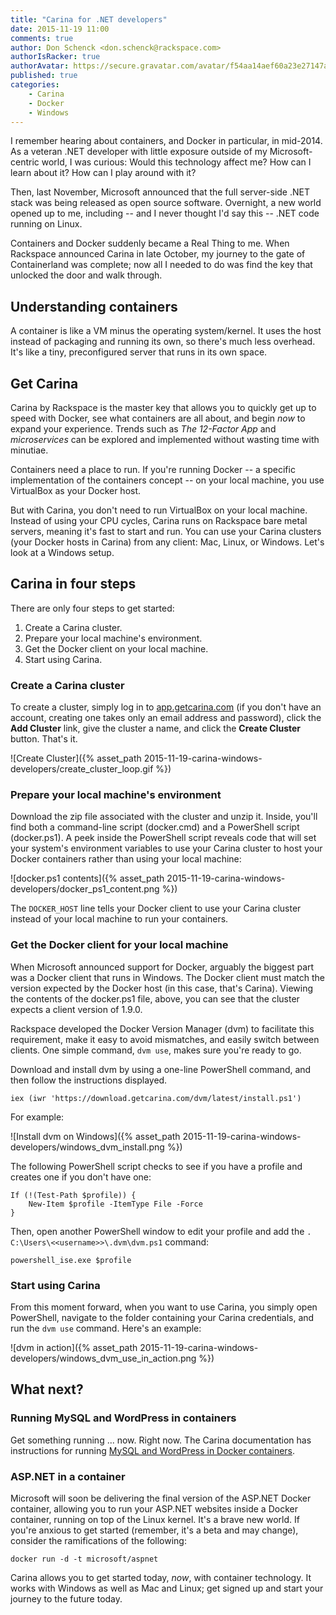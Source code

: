 ```yaml
---
title: "Carina for .NET developers"
date: 2015-11-19 11:00
comments: true
author: Don Schenck <don.schenck@rackspace.com>
authorIsRacker: true
authorAvatar: https://secure.gravatar.com/avatar/f54aa14aef60a23e27147afdedf0501d
published: true
categories:
    - Carina
    - Docker
    - Windows
---
```

I remember hearing about containers, and Docker in particular, in mid-2014. As a veteran .NET developer with little exposure outside of my Microsoft-centric world, I was curious: Would this technology affect me? How can I learn about it? How can I play around with it?

Then, last November, Microsoft announced that the full server-side .NET stack was being released as open source software. Overnight, a new world opened up to me, including -- and I never thought I'd say this -- .NET code running on Linux.

Containers and Docker suddenly became a Real Thing to me. When Rackspace announced Carina in late October, my journey to the gate of Containerland was complete; now all I needed to do was find the key that unlocked the door and walk through.

<!-- more -->

## Understanding containers

A container is like a VM minus the operating system/kernel. It uses the host instead of packaging and running its own, so there's much less overhead. It's like a tiny, preconfigured server that runs in its own space.

## Get Carina

Carina by Rackspace is the master key that allows you to quickly get up to speed with Docker, see what containers are all about, and begin *now* to expand your experience. Trends such as *The 12-Factor App* and *microservices* can be explored and implemented without wasting time with minutiae.

Containers need a place to run. If you're running Docker -- a specific implementation of the containers concept -- on your local machine, you use VirtualBox as your Docker host.

But with Carina, you don't need to run VirtualBox on your local machine. Instead of using your CPU cycles, Carina runs on Rackspace bare metal servers, meaning it's fast to start and run. You can use your Carina clusters (your Docker hosts in Carina) from any client: Mac, Linux, or Windows. Let's look at a Windows setup.

## Carina in four steps
There are only four steps to get started:  

1. Create a Carina cluster.
2. Prepare your local machine's environment.
3. Get the Docker client on your local machine.
4. Start using Carina.

### Create a Carina cluster
To create a cluster, simply log in to [app.getcarina.com](https://app.getcarina.com)</a> (if you don't have an account, creating one takes only an email address and password), click the **Add Cluster** link, give the cluster a name, and click the **Create Cluster** button. That's it.

![Create Cluster]({% asset_path 2015-11-19-carina-windows-developers/create_cluster_loop.gif %})

### Prepare your local machine's environment

Download the zip file associated with the cluster and unzip it. Inside, you'll find both a command-line script (docker.cmd) and a PowerShell script (docker.ps1). A peek inside the PowerShell script reveals code that will set your system's environment variables to use your Carina cluster to host your Docker containers rather than using your local machine:

![docker.ps1 contents]({% asset_path 2015-11-19-carina-windows-developers/docker_ps1_content.png %})

The `DOCKER_HOST` line tells your Docker client to use your Carina cluster instead of your local machine to run your containers.

### Get the Docker client for your local machine

When Microsoft announced support for Docker, arguably the biggest part was a Docker client that runs in Windows. The Docker client must match the version expected by the Docker host (in this case, that's Carina). Viewing the contents of the docker.ps1 file, above, you can see that the cluster expects a client version of 1.9.0.

Rackspace developed the Docker Version Manager (dvm) to facilitate this requirement, make it easy to avoid mismatches, and easily switch between clients. One simple command, `dvm use`, makes sure you're ready to go.

Download and install dvm by using a one-line PowerShell command, and then follow the instructions displayed.

```
iex (iwr 'https://download.getcarina.com/dvm/latest/install.ps1')

```
For example:

![Install dvm on Windows]({% asset_path 2015-11-19-carina-windows-developers/windows_dvm_install.png %})

The following PowerShell script checks to see if you have a profile and creates one if you don't have one:

```
If (!(Test-Path $profile)) {
    New-Item $profile -ItemType File -Force
}
```

Then, open another PowerShell window to edit your profile and add the `. C:\Users\<<username>>\.dvm\dvm.ps1` command:

```
powershell_ise.exe $profile
```

### Start using Carina

From this moment forward, when you want to use Carina, you simply open PowerShell, navigate to the folder containing your Carina credentials, and run the `dvm use` command. Here's an example:

![dvm in action]({% asset_path 2015-11-19-carina-windows-developers/windows_dvm_use_in_action.png %})

## What next?

### Running MySQL and WordPress in containers

Get something running ... now. Right now. The Carina documentation has instructions for running <a href="https://getcarina.com/docs/tutorials/wordpress-apache-mysql/">MySQL and WordPress in Docker containers</a>.

### ASP.NET in a container

Microsoft will soon be delivering the final version of the ASP.NET Docker container, allowing you to run your ASP.NET websites inside a Docker container, running on top of the Linux kernel. It's a brave new world. If you're anxious to get started (remember, it's a beta and may change), consider the ramifications of the following:

```
docker run -d -t microsoft/aspnet
```

Carina allows you to get started today, *now*, with container technology. It works with Windows as well as Mac and Linux; get signed up and start your journey to the future today.
